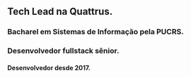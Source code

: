 <h2>Tech Lead na Quattrus.</h2>
<h3>Bacharel em Sistemas de Informação pela PUCRS.</h3>
<h3>Desenvolvedor fullstack sênior.</h3>
<h4>Desenvolvedor desde 2017.</h4>

